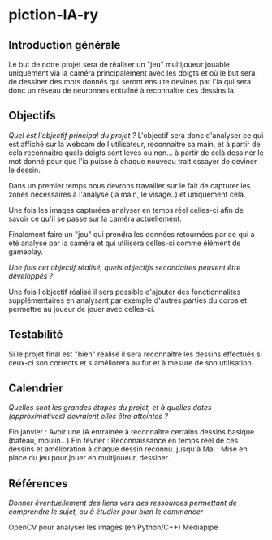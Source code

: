 # piction-IA-ry

## Introduction générale

Le but de notre projet sera de réaliser un "jeu" multijoueur jouable uniquement via la caméra
principalement avec les doigts et où le but sera de dessiner des mots donnés qui seront ensuite 
devinés par l'ia qui sera donc un réseau de neuronnes entraîné à reconnaître ces dessins là.
 

## Objectifs

_Quel est l'objectif principal du projet ?_
L'objectif sera donc d'analyser ce qui est affiché sur la webcam de l'utilisateur,
reconnaitre sa main, et à partir de cela reconnaitre quels doigts
sont levés ou non... à partir de celà dessiner le mot donné pour que l'ia puisse à 
chaque nouveau trait essayer de deviner le dessin.

Dans un premier temps nous devrons travailler sur le fait de capturer les zones
nécessaires à l'analyse (la main, le visage..) et uniquement cela.

Une fois les images capturées analyser en temps réel celles-ci afin de savoir
ce qu'il se passe sur la caméra actuellement.

Finalement faire un "jeu" qui prendra les données retournées par ce qui a été 
analysé par la caméra et qui utilisera celles-ci comme élément de gameplay.

_Une fois cet objectif réalisé, quels objectifs secondaires peuvent être
développés ?_

Une fois l'objectif réalisé il sera possible d'ajouter des fonctionnalités 
supplémentaires en analysant par exemple d'autres parties du corps et permettre au joueur
de jouer avec celles-ci.

## Testabilité

Si le projet final est "bien" réalisé il sera reconnaître les dessins effectués si
ceux-ci son corrects et s'améliorera au fur et à mesure de son utilisation.

## Calendrier

_Quelles sont les grandes étapes du projet, et à quelles dates (approximatives)
devraient elles être atteintes ?_

Fin janvier : Avoir une IA entrainée à reconnaître certains dessins basique (bateau, moulin...)
Fin février : Reconnaissance en temps réel de ces dessins et amélioration à chaque dessin reconnu.
jusqu'à Mai : Mise en place du jeu pour jouer en multijoueur, dessiner.


## Références

_Donner éventuellement des liens vers des ressources permettant de comprendre le
sujet, ou à étudier pour bien le commencer_

OpenCV pour analyser les images (en Python/C++)
Mediapipe

